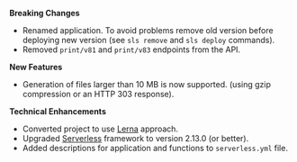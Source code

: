 **Breaking Changes**

* Renamed application. To avoid problems remove old version before deploying new version (see `sls remove` and `sls deploy` commands).
* Removed `print/v81` and `print/v83` endpoints from the API.

**New Features**

* Generation of files larger than 10 MB is now supported. (using gzip compression or an HTTP 303 response).

**Technical Enhancements**

* Converted project to use [Lerna](https://github.com/lerna/lerna) approach.
* Upgraded [Serverless](https://www.serverless.com/) framework to version 2.13.0 (or better).
* Added descriptions for application and functions to `serverless.yml` file.